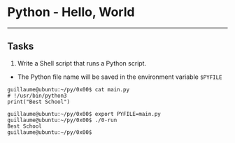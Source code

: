 # Python - Hello, World

----------------------------------------------------------------

## Tasks

1. Write a Shell script that runs a Python script.

- The Python file name will be saved in the environment variable `$PYFILE`

```shell
guillaume@ubuntu:~/py/0x00$ cat main.py
# !/usr/bin/python3
print("Best School")

guillaume@ubuntu:~/py/0x00$ export PYFILE=main.py
guillaume@ubuntu:~/py/0x00$ ./0-run
Best School
guillaume@ubuntu:~/py/0x00$
```
